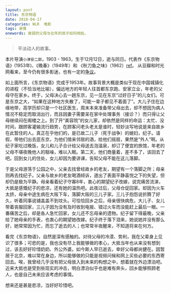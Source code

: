 ```yaml
---
layout: post
title: 东京物语
date: 2018-04-17
categories: WLR  电影
tags: 亲情
onewords: 衰弱的父母与壮年的孩子如何相处。
---
```

> 平淡动人的故事。

本片导演`小津安二郎`，1903 - 1963，生于12月12日，逝与同日。代表作《东京物语》(1953年)、《晚春》（1949年）和 《秋刀鱼之味》（1962）[ref](http://people.mtime.com/892966/)。
从豆瓣和时光网看来，至今仍有很多影迷，也有一定的[争议](https://movie.douban.com/subject/1291568/discussion/21645522/)。

如上面所言，《东京物语》完成于1953年。故事背景大概是类似于现在中国城镇化的进程（不恰当地比喻），偏远地方的年轻人往首都东京跑、安家立业，年老的父母守在家乡。终于，父母决心去一趟东京，见一见在东京“过好日子”的儿女们。可是东京之大，“如果在这种地方失散了，可能一辈子都见不着面了”。大儿子住在边缘地带，高学历却只是一个社区医生，周末本来准备带父母出去，却不想因为病人情况不稳定而取消出行，而且因妻子需要呆在家中处理事务（接诊？）而只得让父母继续闷在阁楼之上。到了开“美容院”的女儿家，却依然是同样的命运：太忙、没时间，跟顾客灌输流行趋势，在顾客问老头老太是谁时，轻妙淡写地说是来自故乡在此暂住的人。真正在乎他们的，是已故二儿子（死于战争）的媳妇，纪子。请假，带他们出去逛东京，为他们借来邻居的酒，给他们摇扇，果然是“外人”啊。从纪子家吃过晚饭，女儿和儿子合计给父母送去泡温泉，却订了便宜的旅馆，年老的父母不堪夜晚他人的聒噪，难以入眠。第二天，他们商量着，差不多了，该回去了吧。回到女儿的住处，女儿却因为要讲课，告知父母不能在这儿落脚。

于是父母游荡于公园之中，父亲去找曾经故乡的老友，期望有一个落脚之所；母亲则再去找纪子。父亲与故乡的老友喝酒倾诉，道出了表面平静喜悦之下的失望，但却仍是极为平静。母亲看着纪子守寡8年，衷心的期望纪子改嫁，说完痛苦流涕，大抵是感慨纪子的悲凉，还有她的温热吧。此夜过后，父母仓促回家。却因为火车太挤，母亲中途生病在大阪下车，落脚大阪的三儿子家。三儿子抱怨说折腾了好久，听着同事说铺盖盖不到坟头。可恰恰回乡之后，母亲很快病危，大儿子、女儿带着丧服回家，三儿子因为没有及时收到电报、错过火车而没能赶上最后一眼。一番痛苦之后，却是各人急忙回家，女儿还不忘母亲的遗物。纪子留下得最晚，父亲给了她母亲的手表，也衷心的期望她改嫁。纪子终于落下泪来，她说她并没有那么好，她常常因为忙，而忘了逝去的人；也常常半夜醒来，不知道将来在何方。

看完《东京物语》，自然是深有感触的。对待父母的冷漠、势利，我在父辈身上见识了很多；可悲的是，我也没有尽上我能够做的孝心，大抵当年也从来没有想到过，该去好好珍惜奶奶、外公外婆。如今斯人早已逝去，幸好父母都尚健在。因暂居于北京，难以常在身边，所以能够做的只能是视频问候和网上买些必要的东西寄回去。唉，我曾经几乎没有把父母放入到未来的构想之中，想着就在外边漂泊吧。近来大抵也是受到些现实的冲击，明白漂泊似乎也是难有奔头，回乡能够照顾老人，也是自己未来应该考虑的事情。

想来还是甚是悲凉，当好好珍惜吧。
